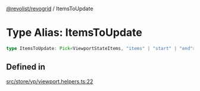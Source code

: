 [@revolist/revogrid](README.md) / ItemsToUpdate

# Type Alias: ItemsToUpdate

```ts
type ItemsToUpdate: Pick<ViewportStateItems, "items" | "start" | "end">;
```

## Defined in

[src/store/vp/viewport.helpers.ts:22](https://github.com/revolist/revogrid/blob/c4e80f786890231c76aca88d327b090657d3fbb9/src/store/vp/viewport.helpers.ts#L22)
